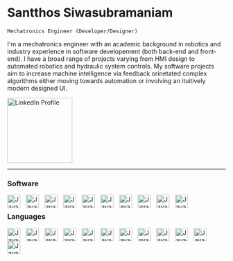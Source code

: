 # Santthos Siwasubramaniam
`Mechatronics Engineer (Developer/Designer)`

I'm a mechatronics engineer with an academic background in robotics and industry experience in software developement (both back-end and front-end). I have a broad range of projects varying from HMI design to automated robotics and hydraulic system controls. My software projects aim to increase machine intelligence via feedback orinetated complex algorithms either moving towards automation or involving an ituitively modern designed UI. 

<p align="left">
  <a href="https://www.linkedin.com/in/santthos-s-a550b4124">
    <img width = "150px" alt="LinkedIn Profile" title="Connect with me on LinkedIn" src="https://www.edigitalagency.com.au/wp-content/uploads/Linkedin-logo-png.png" /></a>
</p>

---

### Software

<img align="left" alt="Java" width="30px" style ="padding-right:10px;" src="" />
<img align="left" alt="Java" width="30px" style ="padding-right:10px;" src="" />
<img align="left" alt="Java" width="30px" style ="padding-right:10px;" src="" />
<img align="left" alt="Java" width="30px" style ="padding-right:10px;" src="" />
<img align="left" alt="Java" width="30px" style ="padding-right:10px;" src="" />
<img align="left" alt="Java" width="30px" style ="padding-right:10px;" src="" />
<img align="left" alt="Java" width="30px" style ="padding-right:10px;" src="" />
<img align="left" alt="Java" width="30px" style ="padding-right:10px;" src="" />
<img align="left" alt="Java" width="30px" style ="padding-right:10px;" src="" />
<img align="left" alt="Java" width="30px" style ="padding-right:10px;" src="" />
 <br/>
 
### Languages

<img align="left" alt="Java" width="30px" style ="padding-right:10px;" src="https://cdn.jsdelivr.net/gh/devicons/devicon/icons/c/c-plain.svg" />
<img align="left" alt="Java" width="30px" style ="padding-right:10px;" src="https://cdn.jsdelivr.net/gh/devicons/devicon/icons/cplusplus/cplusplus-plain.svg" /> 
<img align="left" alt="Java" width="30px" style ="padding-right:10px;" src= "https://cdn.jsdelivr.net/gh/devicons/devicon/icons/java/java-original.svg" />
<img align="left" alt="Java" width="30px" style ="padding-right:10px;" src="https://cdn.jsdelivr.net/gh/devicons/devicon/icons/lua/lua-original-wordmark.svg" />
<img align="left" alt="Java" width="30px" style ="padding-right:10px;" src="" />
<img align="left" alt="Java" width="30px" style ="padding-right:10px;" src="" />
<img align="left" alt="Java" width="30px" style ="padding-right:10px;" src="" />
<img align="left" alt="Java" width="30px" style ="padding-right:10px;" src="" />
<img align="left" alt="Java" width="30px" style ="padding-right:10px;" src="" />
<img align="left" alt="Java" width="30px" style ="padding-right:10px;" src="" />
<img align="left" alt="Java" width="30px" style ="padding-right:10px;" src="" />
<img align="left" alt="Java" width="30px" style ="padding-right:10px;" src="" />
 <br/>



<!--
**santthos/santthos** is a ✨ _special_ ✨ repository because its `README.md` (this file) appears on your GitHub profile.

Here are some ideas to get you started:

- 🔭 I’m currently working on ...
- 🌱 I’m currently learning ...
- 👯 I’m looking to collaborate on ...
- 🤔 I’m looking for help with ...
- 💬 Ask me about ...
- 📫 How to reach me: ...
- 😄 Pronouns: ...
- ⚡ Fun fact: ...
-->

